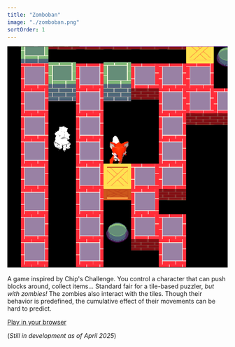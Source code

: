 ```yaml
---
title: "Zomboban"
image: "./zomboban.png"
sortOrder: 1
---
```


![Zomboban](./zomboban.png)

A game inspired by Chip's Challenge. You control a character that can push blocks around, collect items... Standard fair for a tile-based puzzler, _but with zombies!_ The zombies also interact with the tiles. Though their behavior is predefined, the cumulative effect of their movements can be hard to predict.

<a href="http://24.144.94.185" class="Button h1">Play in your browser</a>

(_Still in development as of April 2025_)
